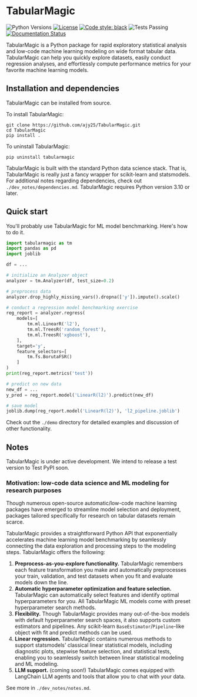 # TabularMagic

![Python Versions](https://img.shields.io/badge/python-3.10%20%7C%203.11%20%7C%203.12-blue)
[![License](https://img.shields.io/badge/License-BSD%203--Clause-blue.svg)](https://opensource.org/licenses/BSD-3-Clause)
[![Code style: black](https://img.shields.io/badge/code%20style-black-000000.svg)](https://github.com/psf/black)
![Tests Passing](https://github.com/ajy25/TabularMagic/actions/workflows/test.yml/badge.svg)
[![Documentation Status](https://readthedocs.org/projects/tabularmagic/badge/?version=latest)](https://tabularmagic.readthedocs.io/en/latest/?badge=latest)



TabularMagic is a Python package for rapid exploratory statistical analysis and low-code machine learning modeling on wide format tabular data. TabularMagic can help you quickly explore datasets, easily conduct regression analyses, and effortlessly compute performance metrics for your favorite machine learning models.


## Installation and dependencies

TabularMagic can be installed from source.

To install TabularMagic:
```
git clone https://github.com/ajy25/TabularMagic.git
cd TabularMagic
pip install .
```

To uninstall TabularMagic:
```
pip uninstall tabularmagic
```

TabularMagic is built with the standard Python data science stack. That is, TabularMagic is really just a fancy wrapper for scikit-learn and statsmodels. For additional notes regarding dependencies, check out `./dev_notes/dependencies.md`. TabularMagic requires Python version 3.10 or later.


## Quick start

You'll probably use TabularMagic for ML model benchmarking. Here's how to do it.

```python
import tabularmagic as tm
import pandas as pd
import joblib

df = ...

# initialize an Analyzer object
analyzer = tm.Analyzer(df, test_size=0.2)

# preprocess data
analyzer.drop_highly_missing_vars().dropna(['y']).impute().scale()

# conduct a regression model benchmarking exercise
reg_report = analyzer.regress(
    models=[
        tm.ml.LinearR('l2'),
        tm.ml.TreesR('random_forest'),
        tm.ml.TreesR('xgboost'),
    ],
    target='y',
    feature_selectors=[
        tm.fs.BorutaFSR()
    ]
)
print(reg_report.metrics('test'))

# predict on new data
new_df = ...
y_pred = reg_report.model('LinearR(l2)').predict(new_df)

# save model
joblib.dump(reg_report.model('LinearR(l2)'), 'l2_pipeline.joblib')
```

Check out the `./demo` directory for detailed examples and discussion of other functionality.


## Notes

TabularMagic is under active development. We intend to release a test version to Test PyPI soon.

### Motivation: low-code data science and ML modeling for research purposes

Though numerous open-source automatic/low-code machine learning packages have emerged to streamline model selection and deployment, packages tailored specifically for research on tabular datasets remain scarce.

TabularMagic provides a straightforward Python API that exponentially accelerates machine learning model benchmarking by seamlessly connecting the data exploration and processing steps to the modeling steps. TabularMagic offers the following:
1. **Preprocess-as-you-explore functionality.** TabularMagic remembers each feature transformation you make and automatically preprocesses your train, validation, and test datasets when you fit and evaluate models down the line. 
2. **Automatic hyperparameter optimization and feature selection.** TabularMagic can automatically select features and identify optimal hyperparameters for you. All TabularMagic ML models come with preset hyperparameter search methods. 
3. **Flexibility.** Though TabularMagic provides many out-of-the-box models with default hyperparameter search spaces, it also supports custom estimators and pipelines. Any scikit-learn `BaseEstimator`/`Pipeline`-like object with fit and predict methods can be used. 
4. **Linear regression.** TabularMagic contains numerous methods to support statsmodels' classical linear statistical models, including diagnostic plots, stepwise feature selection, and statistical tests, enabling you to seamlessly switch between linear statistical modeling and ML modeling.
5. **LLM support.**  (coming soon!) TabularMagic comes equipped with LangChain LLM agents and tools that allow you to chat with your data. 

See more in `./dev_notes/notes.md`.







